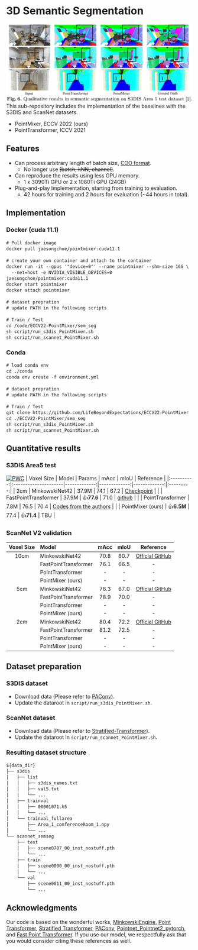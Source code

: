 # 3D Semantic Segmentation 
<img src="./fig/semseg.JPG" width="534" > <br/>
This sub-repository includes the implementation of the baselines with the S3DIS and ScanNet datasets.
- PointMixer, ECCV 2022 (ours)
- PointTransformer, ICCV 2021 

## Features
- Can process arbitrary length of batch size, [COO format](https://nvidia.github.io/MinkowskiEngine/terminology.html?highlight=coo%20format#sparse-tensor).<br/>
  - No longer use ~~[batch, kNN, channel]~~.<br/>
- Can reproduce the results using less GPU memory.
  - 1 x 3090Ti GPU or 2 x 1080Ti GPU (24GB)
- Plug-and-play Implementation, starting from training to evaluation.
  - 42 hours for training and 2 hours for evaluation  (~44 hours in total).
  

## Implementation
### Docker (cuda 11.1)
```
# Pull docker image
docker pull jaesungchoe/pointmixer:cuda11.1

# create your own container and attach to the container
docker run -it --gpus '"device=0"' --name pointmixer --shm-size 16G \
  --net=host -e NVIDIA_VISIBLE_DEVICES=0 jaesungchoe/pointmixer:cuda11.1
docker start pointmixer
docker attach pointmixer

# dataset prepration 
# update PATH in the following scripts

# Train / Test
cd /code/ECCV22-PointMixer/sem_seg
sh script/run_s3dis_PointMixer.sh 
sh script/run_scannet_PointMixer.sh 
```
### Conda
```
# load conda env
cd ./conda
conda env create -f environment.yml

# dataset prepration 
# update PATH in the following scripts

# Train / Test
git clone https://github.com/LifeBeyondExpectations/ECCV22-PointMixer
cd ./ECCV22-PointMixer/sem_seg
sh script/run_s3dis_PointMixer.sh
sh script/run_scannet_PointMixer.sh 
```

## Quantitative results
### S3DIS Area5 test
[![PWC](https://img.shields.io/endpoint.svg?url=https://paperswithcode.com/badge/pointmixer-mlp-mixer-for-point-cloud/semantic-segmentation-on-s3dis-area5)](https://paperswithcode.com/sota/semantic-segmentation-on-s3dis-area5?p=pointmixer-mlp-mixer-for-point-cloud)
| Voxel Size | Model                |       Params |         mAcc |         mIoU | Reference |
|:----------:|:---------------------|-------------:|-------------:|-------------:|:---------:|
|        2cm | MinkowskiNet42       |        37.9M |         74.1 |         67.2 | [Checkpoint](https://postechackr-my.sharepoint.com/:u:/g/personal/p0125ch_postech_ac_kr/EZcO0DH6QeNGgIwGFZsmL-4BAlikmHAHlBs4JBcS5XfpVQ?download=1) |
|            | FastPointTransformer |        37.9M | :+1:**77.6** |         71.0 | [github](https://github.com/POSTECH-CVLab/FastPointTransformer) |
|            | PointTransformer     |         7.8M |         76.5 |         70.4 | [Codes from the authors](https://github.com/POSTECH-CVLab/point-transformer) |
|            | PointMixer (ours)    | :+1:**6.5M** |         77.4 | :+1:**71.4** | TBU |

### ScanNet V2 validation
| Voxel Size | Model                | mAcc | mIoU | Reference |
|:----------:|:---------------------|:----:|:----:|:---------:|
|       10cm | MinkowskiNet42       | 70.8 | 60.7 | [Official GitHub](https://github.com/chrischoy/SpatioTemporalSegmentation) |
|            | FastPointTransformer | 76.1 | 66.5 | - |
|            | PointTransformer     |    - |    - | - |
|            | PointMixer (ours)    |    - |    - | - |
|        5cm | MinkowskiNet42       | 76.3 | 67.0 | [Official GitHub](https://github.com/chrischoy/SpatioTemporalSegmentation) |
|            | FastPointTransformer | 78.9 | 70.0 | - |
|            | PointTransformer     |    - |    - | - |
|            | PointMixer (ours)    |    - |    - | - |
|        2cm | MinkowskiNet42       | 80.4 | 72.2 | [Official GitHub](https://github.com/chrischoy/SpatioTemporalSegmentation) |
|            | FastPointTransformer | 81.2 | 72.5 | - |
|            | PointTransformer     |    - |    - | - |
|            | PointMixer (ours)    |    - |    - | - |

## Dataset preparation
### S3DIS dataset
- Download data (Please refer to [PAConv](https://github.com/CVMI-Lab/PAConv/tree/main/scene_seg#dataset)).
- Update the dataroot in `script/run_s3dis_PointMixer.sh`.

### ScanNet dataset
- Download data (Please refer to [Stratified-Transformer](https://github.com/dvlab-research/Stratified-Transformer#scannetv2)).
- Update the dataroot in `script/run_scannet_PointMixer.sh`.

### Resulting dataset structure
```
${data_dir}
├── s3dis
│   ├── list
│   │   ├── s3dis_names.txt
│   │   ├── val5.txt
│   │   └── ...
│   ├── trainval
│   │   ├── 00001071.h5
│   │   └── ...
│   └── trainval_fullarea
│       ├── Area_1_conferenceRoom_1.npy
│       └── ...
└── scannet_semseg
    ├── test
    │   ├── scene0707_00_inst_nostuff.pth
    │   └── ...
    ├── train
    │   ├── scene0000_00_inst_nostuff.pth
    │   └── ...
    └── val
        ├── scene0011_00_inst_nostuff.pth
        └── ...
```

## Acknowledgments
Our code is based on the wonderful works, [MinkowskiEngine](https://github.com/NVIDIA/MinkowskiEngine), [Point Transformer](https://hszhao.github.io/), [Stratified Transformer](https://github.com/dvlab-research/Stratified-Transformer), [PAConv](https://github.com/CVMI-Lab/PAConv), [Pointnet_Pointnet2_pytorch](https://github.com/yanx27/Pointnet_Pointnet2_pytorch), and [Fast Point Transformer](https://github.com/POSTECH-CVLab/FastPointTransformer). If you use our model, we respectfully ask that you would consider citing these references as well.
